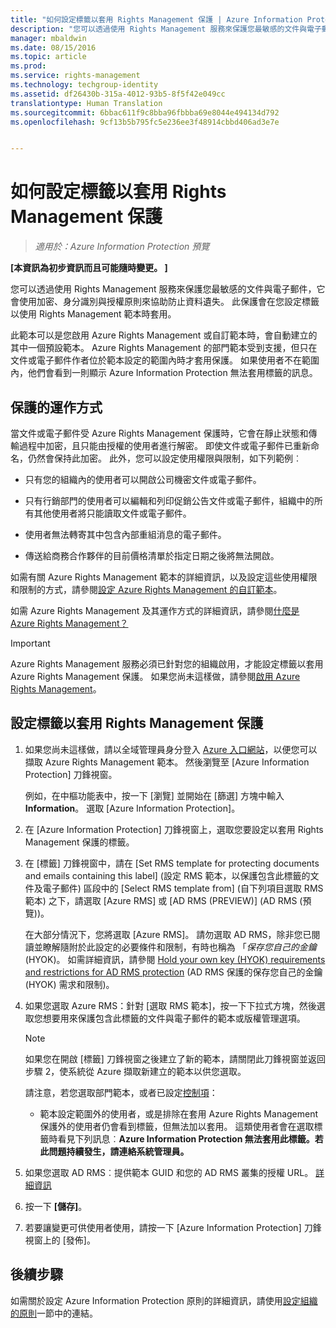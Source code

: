 ```yaml
---
title: "如何設定標籤以套用 Rights Management 保護 | Azure Information Protection"
description: "您可以透過使用 Rights Management 服務來保護您最敏感的文件與電子郵件，它會使用加密、身分識別與授權原則來協助防止資料遺失。 此保護會在您設定標籤以使用 Rights Management 範本時套用。"
manager: mbaldwin
ms.date: 08/15/2016
ms.topic: article
ms.prod: 
ms.service: rights-management
ms.technology: techgroup-identity
ms.assetid: df26430b-315a-4012-93b5-8f5f42e049cc
translationtype: Human Translation
ms.sourcegitcommit: 6bbac611f9c8bba96fbbba69e8044e494134d792
ms.openlocfilehash: 9cf13b5b795fc5e236ee3f48914cbbd406ad3e7e


---
```


# 如何設定標籤以套用 Rights Management 保護

>*適用於：Azure Information Protection 預覽*

**[本資訊為初步資訊而且可能隨時變更。 ]**

您可以透過使用 Rights Management 服務來保護您最敏感的文件與電子郵件，它會使用加密、身分識別與授權原則來協助防止資料遺失。 此保護會在您設定標籤以使用 Rights Management 範本時套用。 

此範本可以是您啟用 Azure Rights Management 或自訂範本時，會自動建立的其中一個預設範本。 Azure Rights Management 的部門範本受到支援，但只在文件或電子郵件作者位於範本設定的範圍內時才套用保護。 如果使用者不在範圍內，他們會看到一則顯示 Azure Information Protection 無法套用標籤的訊息。

## 保護的運作方式

當文件或電子郵件受 Azure Rights Management 保護時，它會在靜止狀態和傳輸過程中加密，且只能由授權的使用者進行解密。 即使文件或電子郵件已重新命名，仍然會保持此加密。 此外，您可以設定使用權限與限制，如下列範例︰

- 只有您的組織內的使用者可以開啟公司機密文件或電子郵件。

- 只有行銷部門的使用者可以編輯和列印促銷公告文件或電子郵件，組織中的所有其他使用者將只能讀取文件或電子郵件。

- 使用者無法轉寄其中包含內部重組消息的電子郵件。

- 傳送給商務合作夥伴的目前價格清單於指定日期之後將無法開啟。

如需有關 Azure Rights Management 範本的詳細資訊，以及設定這些使用權限和限制的方式，請參閱[設定 Azure Rights Management 的自訂範本](../deploy-use/configure-custom-templates.md)。

如需 Azure Rights Management 及其運作方式的詳細資訊，請參閱[什麼是 Azure Rights Management？](../understand-explore/what-is-azure-rms.md)

> [!IMPORTANT]
> Azure Rights Management 服務必須已針對您的組織啟用，才能設定標籤以套用 Azure Rights Management 保護。 如果您尚未這樣做，請參閱[啟用 Azure Rights Management](../deploy-use/activate-service.md)。


## 設定標籤以套用 Rights Management 保護

1. 如果您尚未這樣做，請以全域管理員身分登入 [Azure 入口網站](https://portal.azure.com)，以便您可以擷取 Azure Rights Management 範本。 然後瀏覽至 [Azure Information Protection] 刀鋒視窗。 

    例如，在中樞功能表中，按一下 [瀏覽] 並開始在 [篩選] 方塊中輸入 **Information**。 選取 [Azure Information Protection]。

2. 在 [Azure Information Protection] 刀鋒視窗上，選取您要設定以套用 Rights Management 保護的標籤。

3. 在 [標籤] 刀鋒視窗中，請在 [Set RMS template for protecting documents and emails containing this label] (設定 RMS 範本，以保護包含此標籤的文件及電子郵件) 區段中的 [Select RMS template from] (自下列項目選取 RMS 範本) 之下，請選取 [Azure RMS] 或 [AD RMS (PREVIEW)] (AD RMS (預覽))。
    
    在大部分情況下，您將選取 [Azure RMS]。 請勿選取 AD RMS，除非您已閱讀並瞭解隨附於此設定的必要條件和限制，有時也稱為 「*保存您自己的金鑰*(HYOK)。 如需詳細資訊，請參閱 [Hold your own key (HYOK) requirements and restrictions for AD RMS protection](configure-adrms-restrictions.md) (AD RMS 保護的保存您自己的金鑰 (HYOK) 需求和限制)。
    
4. 如果您選取 Azure RMS：針對 [選取 RMS 範本]，按一下下拉式方塊，然後選取您想要用來保護包含此標籤的文件與電子郵件的範本或版權管理選項。

    > [!NOTE] 
    > 如果您在開啟 [標籤] 刀鋒視窗之後建立了新的範本，請關閉此刀鋒視窗並返回步驟 2，使系統從 Azure 擷取新建立的範本以供您選取。
    
    請注意，若您選取部門範本，或者已設定[控制項](../deploy-use/activate-service.md#configuring-onboarding-controls-for-a-phased-deployment)：
    
    - 範本設定範圍外的使用者，或是排除在套用 Azure Rights Management 保護外的使用者仍會看到標籤，但無法加以套用。 這類使用者會在選取標籤時看見下列訊息︰**Azure Information Protection 無法套用此標籤。若此問題持續發生，請連絡系統管理員。**
    
5. 如果您選取 AD RMS︰提供範本 GUID 和您的 AD RMS 叢集的授權 URL。 [詳細資訊](configure-adrms-restrictions.md#locating-the-information-to-specify-ad-rms-protection-with-an-azure-information-protection-label)

6. 按一下 **[儲存]**。

7. 若要讓變更可供使用者使用，請按一下 [Azure Information Protection] 刀鋒視窗上的 [發佈]。

## 後續步驟

如需關於設定 Azure Information Protection 原則的詳細資訊，請使用[設定組織的原則](configure-policy.md#configuring-your-organization-s-policy)一節中的連結。  



<!--HONumber=Sep16_HO1-->


